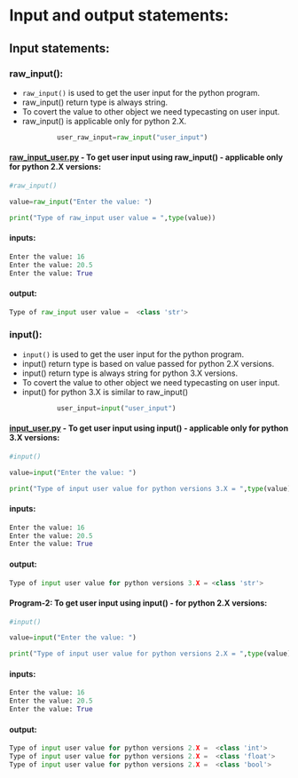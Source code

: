 # Input and output statements:

## Input statements:

### raw_input():

- ```raw_input()``` is used to get the user input for the python program.
- raw_input() return type is always string.
- To covert the value to other object we need typecasting on user input.
- raw_input() is applicable only for python 2.X.

```python
            user_raw_input=raw_input("user_input")
```
#### [raw_input_user.py](https://github.com/pknviki95/Python/tree/main/concepts/Input_output_statements/raw_input_user.py) - To get user input using raw_input() - applicable only for python 2.X versions:

```python
#raw_input()

value=raw_input("Enter the value: ")

print("Type of raw_input user value = ",type(value))
```

#### inputs:
```python
Enter the value: 16
Enter the value: 20.5
Enter the value: True
```

#### output:

```python
Type of raw_input user value =  <class 'str'>
```

### input():

- ```input()``` is used to get the user input for the python program.
- input() return type is based on value passed for python 2.X versions.
- input() return type is always string for python 3.X versions.
- To covert the value to other object we need typecasting on user input.
- input() for python 3.X is similar to raw_input()

```python
            user_input=input("user_input")
```


#### [input_user.py](https://github.com/pknviki95/Python/tree/main/concepts/Input_output_statements/input_user.py) - To get user input using input() - applicable only for python 3.X versions: 

```python
#input()

value=input("Enter the value: ")

print("Type of input user value for python versions 3.X = ",type(value))
```
#### inputs:
```python
Enter the value: 16
Enter the value: 20.5
Enter the value: True
```

#### output:

```python
Type of input user value for python versions 3.X = <class 'str'>
```

#### Program-2: To get user input using input() - for python 2.X versions:

```python
#input()

value=input("Enter the value: ")

print("Type of input user value for python versions 2.X = ",type(value))
```

#### inputs:
```python
Enter the value: 16
Enter the value: 20.5
Enter the value: True
```

#### output:

```python
Type of input user value for python versions 2.X =  <class 'int'>
Type of input user value for python versions 2.X =  <class 'float'>
Type of input user value for python versions 2.X =  <class 'bool'>
```


